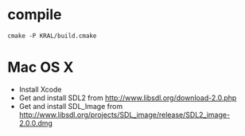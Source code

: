 compile
=======

    cmake -P KRAL/build.cmake

Mac OS X
========

 * Install Xcode
 * Get and install SDL2 from http://www.libsdl.org/download-2.0.php
 * Get and install SDL_Image from http://www.libsdl.org/projects/SDL_image/release/SDL2_image-2.0.0.dmg
